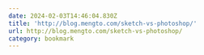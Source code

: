 ```yaml
---
date: 2024-02-03T14:46:04.830Z
title: 'http://blog.mengto.com/sketch-vs-photoshop/'
url: http://blog.mengto.com/sketch-vs-photoshop/
category: bookmark
---
```

